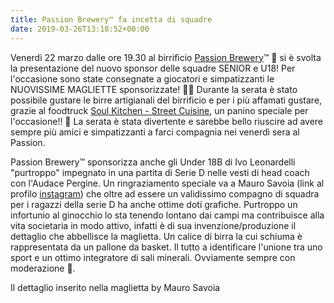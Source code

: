 ```yaml
---
title: Passion Brewery™ fa incetta di squadre
date: 2019-03-26T13:18:52+00:00
---
```

Venerdì 22 marzo dalle ore 19.30 al birrificio [Passion Brewery](https://www.facebook.com/passionbrewery/)™ 🍻 si è svolta la presentazione del nuovo sponsor delle squadre SENIOR e U18! Per l'occasione sono state consegnate a giocatori e simpatizzanti le NUOVISSIME MAGLIETTE sponsorizzate! 💛💙 Durante la serata è stato possibile gustare le birre artigianali del birrificio e per i più affamati gustare, grazie al foodtruck [Soul Kitchen - Street Cuisine](https://www.facebook.com/soulkitchenstreet/), un panino speciale per l'occasione!! 🍔 La serata è stata divertente e sarebbe bello riuscire ad avere sempre più amici e simpatizzanti a farci compagnia nei venerdì sera al Passion.

Passion Brewery™ sponsorizza anche gli Under 18B di Ivo Leonardelli "purtroppo" impegnato in una partita di Serie D nelle vesti di head coach con l'Audace Pergine. Un ringraziamento speciale va a Mauro Savoia (link al profilo [instagram][1]) che oltre ad essere un validissimo compagno di squadra per i ragazzi della serie D ha anche ottime doti grafiche. Purtroppo un infortunio al ginocchio lo sta tenendo lontano dai campi ma contribuisce alla vita societaria in modo attivo, infatti è di sua invenzione/produzione il dettaglio che abbellisce la maglietta. Un calice di birra la cui schiuma è rappresentata da un pallone da basket. Il tutto a identificare l'unione tra uno sport e un ottimo integratore di sali minerali. Ovviamente sempre con moderazione 🤣.

Il dettaglio inserito nella maglietta by Mauro Savoia

[1]: https://www.instagram.com/mauro.sav/